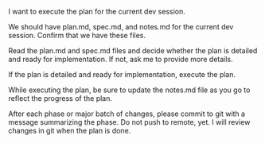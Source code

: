 I want to execute the plan for the current dev session.

We should have plan.md, spec.md, and notes.md for the current dev session. Confirm that we have these files.

Read the plan.md and spec.md files and decide whether the plan is detailed and ready for implementation. If not, ask me to provide more details.

If the plan is detailed and ready for implementation, execute the plan.

While executing the plan, be sure to update the notes.md file as you go to reflect the progress of the plan.

After each phase or major batch of changes, please commit to git with a message summarizing the phase. Do not push to remote, yet. I will review changes in git when the plan is done.


